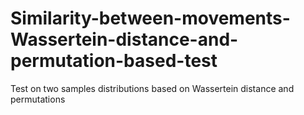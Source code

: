 # Similarity-between-movements-Wassertein-distance-and-permutation-based-test
Test on two samples distributions based on Wassertein distance and permutations
